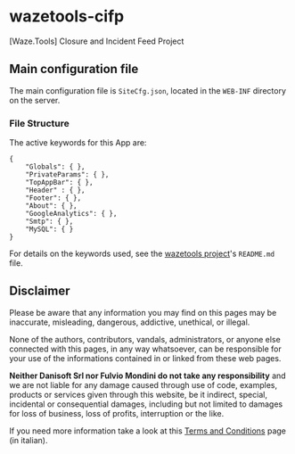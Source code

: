 # wazetools-cifp

[Waze.Tools] Closure and Incident Feed Project

## Main configuration file

The main configuration file is `SiteCfg.json`, located in the `WEB-INF` directory on the server.

### File Structure

The active keywords for this App are:

    {
	    "Globals": { },
	    "PrivateParams": { },
	    "TopAppBar": { },
	    "Header" : { },
	    "Footer": { },
	    "About": { },
	    "GoogleAnalytics": { },
	    "Smtp": { },
	    "MySQL": { }
    }

For details on the keywords used, see the [wazetools project](https://github.com/fmondini/wazetools)'s `README.md` file.

## Disclaimer

Please be aware that any information you may find on this pages may be inaccurate, misleading, dangerous, addictive, unethical, or illegal.

None of the authors, contributors, vandals, administrators, or anyone else connected with this pages, in any way whatsoever, can be responsible for your use of the informations contained in or linked from these web pages.

**Neither Danisoft Srl nor Fulvio Mondini do not take any responsibility** and we are not liable for any damage caused through use of code, examples, products or services given through this website, be it indirect, special, incidental or consequential damages, including but not limited to damages for loss of business, loss of profits, interruption or the like.

If you need more information take a look at this [Terms and Conditions](https://danisoft.software/home/copyright.jsp) page (in italian).
